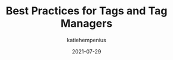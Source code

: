 ---
author: katiehempenius
date: 2021-07-29
publisher: chromiumdev
tags:
  - tag-management
  - web-vitals
  - best-practices
target_url: https://web.dev/tag-best-practices/
title: Best Practices for Tags and Tag Managers
---